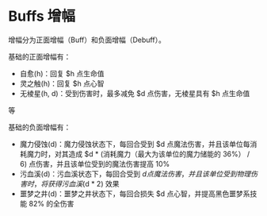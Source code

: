 # Buffs 增幅

增幅分为正面增幅（Buff）和负面增幅（Debuff）。

基础的正面增幅有：

* 自愈(h)：回复 $h 点生命值
* 灵之触(h)：回复 $h 点心智
* 无棱星(h, d)：受到伤害时，最多减免 $d 点伤害，无棱星具有 $h 点生命值

等

基础的负面增幅有：

* 魔力侵蚀(d)：魔力侵蚀状态下，每回合受到 $d 点魔法伤害，并且该单位每消耗魔力时，对其造成 $d * (消耗魔力（最大为该单位的魔力储能的 36%） / 6) 点伤害，并且该单位受到的魔法伤害提高 10%
* 污血溪(d)：污血溪状态下，每回合受到 $d 点魔法伤害，并且该单位受到物理伤害时，将获得 污血溪($d * 2) 效果
* 噩梦之井(d)：噩梦之井状态下，每回合损失 $d 点心智，并提高黑色噩梦系技能 82% 的全伤害